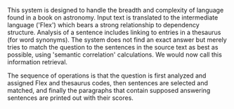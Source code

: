 This system is designed to handle the breadth and complexity of language found in a book on astronomy. Input text is translated to the intermediate language ('Flex') which bears a strong relationship to dependency structure. Analysis of a sentence includes linking to entries in a thesaurus (for word synonyms). The system does not find an exact answer but merely tries to match the question to the sentences in the source text as best as possible, using 'semantic correlation' calculations. We would now call this information retrieval.

The sequence of operations is that the question is first analyzed and assigned Flex and thesaurus codes, then sentences are selected and matched, and finally the paragraphs that contain supposed answering sentences are printed out with their scores.

